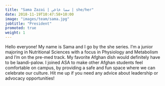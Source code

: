 ```yaml
---
title: "Sama Zazai | سما ځاځي | she/her"
date: 2018-11-19T10:47:58+10:00
image: "images/team/sama.jpg"
jobtitle: "President"
promoted: true
weight: 1
---
```


Hello everyone! My name is Sama and I go by the she series. I’m a junior majoring in Nutritional Sciences with a focus in Physiology and Metabolism and I’m on the pre-med track. My favorite Afghan dish would definitely have to be laandi-palow. I joined ASA to make other Afghan students feel comfortable on campus, by providing a safe and fun space where we can celebrate our culture. Hit me up if you need any advice about leadership or advocacy opportunities!
